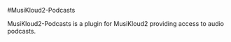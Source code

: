 #MusiKloud2-Podcasts

MusiKloud2-Podcasts is a plugin for MusiKloud2 providing access to audio podcasts.
